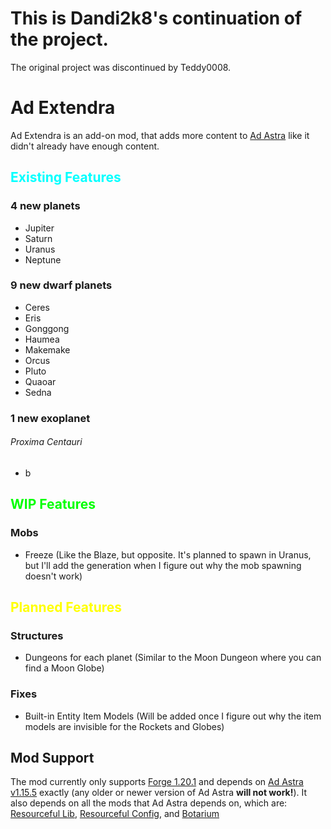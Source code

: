 # This is Dandi2k8's continuation of the project.
The original project was discontinued by Teddy0008.

<h1>Ad Extendra</h1>
Ad Extendra is an add-on mod, that adds more content to <a href="https://www.curseforge.com/minecraft/mc-mods/ad-astra">Ad Astra</a> like it didn't already have enough content.

<h2><span style="color:#00ffff">Existing Features</span></h2>
<h3>4 new planets</h3>
<ul>
  <li>Jupiter</li>
  <li>Saturn</li>
  <li>Uranus</li>
  <li>Neptune</li>
</ul>
<h3>9 new dwarf planets</h1>
<ul>
  <li>Ceres</li>
  <li>Eris</li>
  <li>Gonggong</li>
  <li>Haumea</li>
  <li>Makemake</li>
  <li>Orcus</li>
  <li>Pluto</li>
  <li>Quaoar</li>
  <li>Sedna</li>
</ul>
<h3>1 new exoplanet</h1>
<h6>Proxima Centauri</h6>
<ul>
  <li>b</li>
</ul>

<h2><span style="color:#00ff00">WIP Features</span></h2>
<h3>Mobs</h3>
<ul>
<li>Freeze (Like the Blaze, but opposite. It's planned to spawn in Uranus, but I'll add the generation when I figure out why the mob spawning doesn't work)</li>
</ul>

<h2><span style="color:#ffff00">Planned Features</span></h2>
<h3>Structures</h3>
<ul>
<li>Dungeons for each planet (Similar to the Moon Dungeon where you can find a Moon Globe)</li>
</ul>
<h3>Fixes</h3>
<ul>
<li>Built-in Entity Item Models (Will be added once I figure out why the item models are invisible for the Rockets and Globes)</li>
</ul>

<h2>Mod Support</h3>
The mod currently only supports <a href="https://files.minecraftforge.net/net/minecraftforge/forge/index_1.20.1.html">Forge 1.20.1</a> and depends on <a href="https://www.curseforge.com/minecraft/mc-mods/ad-astra/files/4894852">Ad Astra v1.15.5</a> exactly (any older or newer version of Ad Astra <b>will not work!</b>). It also depends on all the mods that Ad Astra depends on, which are: <a href="https://www.curseforge.com/minecraft/mc-mods/resourceful-lib">Resourceful Lib</a>, <a href="https://www.curseforge.com/minecraft/mc-mods/resourceful-config">Resourceful Config</a>, and <a href="https://www.curseforge.com/minecraft/mc-mods/botarium">Botarium</a>
